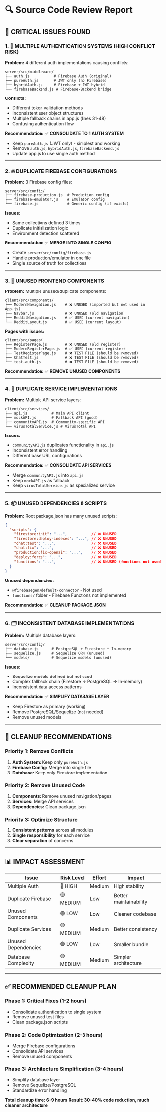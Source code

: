 # 🔍 Source Code Review Report

## 🚨 **CRITICAL ISSUES FOUND**

### **1. 🔄 MULTIPLE AUTHENTICATION SYSTEMS (HIGH CONFLICT RISK)**

**Problem:** 4 different auth implementations causing conflicts:

```
server/src/middleware/
├── auth.js           # Firebase Auth (original)
├── pureAuth.js       # JWT only (no Firebase)  
├── hybridAuth.js     # Firebase + JWT hybrid
└── firebaseBackend.js # Firebase-Backend bridge
```

**Conflicts:**
- Different token validation methods
- Inconsistent user object structures  
- Multiple fallback chains in app.js (lines 31-48)
- Confusing authentication flow

**Recommendation:** 
✅ **CONSOLIDATE TO 1 AUTH SYSTEM**
- Keep `pureAuth.js` (JWT only) - simplest and working
- Remove `auth.js`, `hybridAuth.js`, `firebaseBackend.js`
- Update app.js to use single auth method

---

### **2. 🔥 DUPLICATE FIREBASE CONFIGURATIONS**

**Problem:** 3 Firebase config files:

```
server/src/config/
├── firebase-production.js  # Production config
├── firebase-emulator.js    # Emulator config  
└── firebase.js             # Generic config (if exists)
```

**Issues:**
- Same collections defined 3 times
- Duplicate initialization logic
- Environment detection scattered

**Recommendation:**
✅ **MERGE INTO SINGLE CONFIG**
- Create `server/src/config/firebase.js` 
- Handle production/emulator in one file
- Single source of truth for collections

---

### **3. 📱 UNUSED FRONTEND COMPONENTS**

**Problem:** Multiple unused/duplicate components:

```
client/src/components/
├── ModernNavigation.js    # ❌ UNUSED (imported but not used in App.js)
├── Navbar.js              # ❌ UNUSED (old navigation)
├── RedditNavigation.js    # ✅ USED (current navigation)
└── RedditLayout.js        # ✅ USED (current layout)
```

**Pages with issues:**
```
client/src/pages/
├── RegisterPage.js        # ❌ UNUSED (old register)
├── ModernRegisterPage.js  # ✅ USED (current register)
├── TestRegisterPage.js    # ❌ TEST FILE (should be removed)
├── ChatTest.js            # ❌ TEST FILE (should be removed)
└── test-auth.js           # ❌ TEST FILE (should be removed)
```

**Recommendation:**
✅ **REMOVE UNUSED COMPONENTS**

---

### **4. 🔧 DUPLICATE SERVICE IMPLEMENTATIONS**

**Problem:** Multiple API service layers:

```
client/src/services/
├── api.js           # Main API client
├── mockAPI.js       # Fallback API (good)
├── communityAPI.js  # Community-specific API
└── virusTotalService.js # VirusTotal API
```

**Issues:**
- `communityAPI.js` duplicates functionality in `api.js`
- Inconsistent error handling
- Different base URL configurations

**Recommendation:**
✅ **CONSOLIDATE API SERVICES**
- Merge `communityAPI.js` into `api.js`
- Keep `mockAPI.js` as fallback
- Keep `virusTotalService.js` as specialized service

---

### **5. 📦 UNUSED DEPENDENCIES & SCRIPTS**

**Problem:** Root package.json has many unused scripts:

```json
{
  "scripts": {
    "firestore:init": "...",           // ❌ UNUSED
    "firestore:deploy-indexes": "...", // ❌ UNUSED  
    "chat:test": "...",                // ❌ UNUSED
    "chat:fix": "...",                 // ❌ UNUSED
    "production:fix-openai": "...",    // ❌ UNUSED
    "deploy:force": "...",             // ❌ UNUSED
    "functions": "...",                // ❌ UNUSED (functions not used)
  }
}
```

**Unused dependencies:**
- `@firebasegen/default-connector` - Not used
- `functions/` folder - Firebase Functions not implemented

**Recommendation:**
✅ **CLEANUP PACKAGE.JSON**

---

### **6. 🗂️ INCONSISTENT DATABASE IMPLEMENTATIONS**

**Problem:** Multiple database layers:

```
server/src/config/
├── database.js      # PostgreSQL + Firestore + In-memory
├── sequelize.js     # Sequelize ORM (unused)
└── models/          # Sequelize models (unused)
```

**Issues:**
- Sequelize models defined but not used
- Complex fallback chain (Firestore → PostgreSQL → In-memory)
- Inconsistent data access patterns

**Recommendation:**
✅ **SIMPLIFY DATABASE LAYER**
- Keep Firestore as primary (working)
- Remove PostgreSQL/Sequelize (not needed)
- Remove unused models

---

## 🎯 **CLEANUP RECOMMENDATIONS**

### **Priority 1: Remove Conflicts**
1. **Auth System:** Keep only `pureAuth.js`
2. **Firebase Config:** Merge into single file
3. **Database:** Keep only Firestore implementation

### **Priority 2: Remove Unused Code**
1. **Components:** Remove unused navigation/pages
2. **Services:** Merge API services
3. **Dependencies:** Clean package.json

### **Priority 3: Optimize Structure**
1. **Consistent patterns** across all modules
2. **Single responsibility** for each service
3. **Clear separation** of concerns

---

## 📊 **IMPACT ASSESSMENT**

| Issue | Risk Level | Effort | Impact |
|-------|------------|--------|--------|
| Multiple Auth | 🔴 HIGH | Medium | High stability |
| Duplicate Firebase | 🟡 MEDIUM | Low | Better maintainability |
| Unused Components | 🟢 LOW | Low | Cleaner codebase |
| Duplicate Services | 🟡 MEDIUM | Medium | Better consistency |
| Unused Dependencies | 🟢 LOW | Low | Smaller bundle |
| Database Complexity | 🟡 MEDIUM | Medium | Simpler architecture |

---

## ✅ **RECOMMENDED CLEANUP PLAN**

### **Phase 1: Critical Fixes (1-2 hours)**
- Consolidate authentication to single system
- Remove unused test files
- Clean package.json scripts

### **Phase 2: Code Optimization (2-3 hours)**  
- Merge Firebase configurations
- Consolidate API services
- Remove unused components

### **Phase 3: Architecture Simplification (3-4 hours)**
- Simplify database layer
- Remove Sequelize/PostgreSQL
- Standardize error handling

**Total cleanup time: 6-9 hours**
**Result: 30-40% code reduction, much cleaner architecture**
